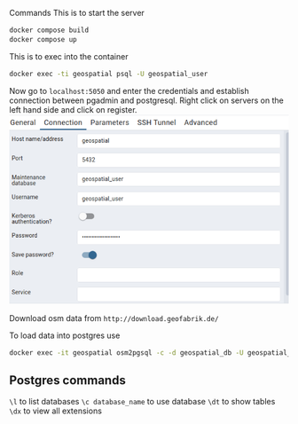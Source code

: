  Commands
This is to start the server
<!-- ```bash
docker run --name geospatial -e POSTGRES_PASSWORD=geospatial_password -e POSTGRES_USER=geospatial_user -e POSTGRES_DB=geospatial_db -p 5432:5432 postgis/postgis:15-3.4 -rm
``` -->
```bash
docker compose build
docker compose up
```
This is to exec into the container
```bash
docker exec -ti geospatial psql -U geospatial_user
```

Now go to `localhost:5050` and enter the credentials and establish connection between pgadmin and postgresql. Right click on servers on the left hand side and click on register.
![Alt text](image-1.png)

Download osm data from `http://download.geofabrik.de/`

To load data into postgres use
```bash
docker exec -it geospatial osm2pgsql -c -d geospatial_db -U geospatial_user -W path/to/osmfile
```

## Postgres commands
`\l` to list databases
`\c database_name` to use database
`\dt` to show tables
`\dx` to view all extensions